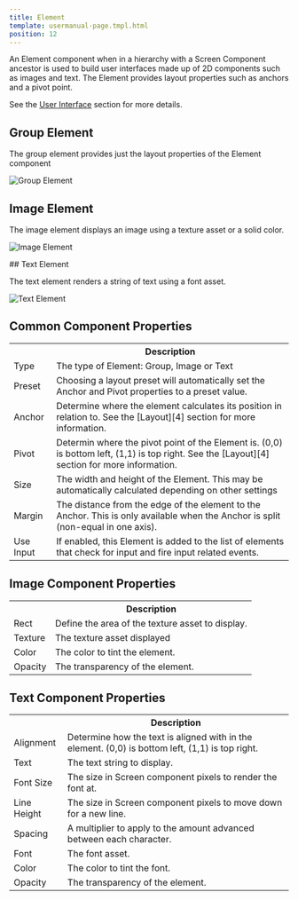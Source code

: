 ```yaml
---
title: Element
template: usermanual-page.tmpl.html
position: 12
---
```


An Element component when in a hierarchy with a Screen Component ancestor is used to build user interfaces made up of 2D components such as images and text. The Element provides layout properties such as anchors and a pivot point.

See the [User Interface][0] section for more details.

## Group Element

The group element provides just the layout properties of the Element component

![Group Element][1]

## Image Element

The image element displays an image using a texture asset or a solid color.

![Image Element][2]

## Text Element

The text element renders a string of text using a font asset.

![Text Element][3]

## Common Component Properties

<table class="table table-striped">
    <col class="property-name"></col>
    <col class="property-description"></col>
    <tr><th></th><th>Description</th></tr>
    <tr><td>Type</td><td>The type of Element: Group, Image or Text</td></tr>
    <tr><td>Preset</td><td>Choosing a layout preset will automatically set the Anchor and Pivot properties to a preset value.</td></tr>
    <tr><td>Anchor</td><td>Determine where the element calculates its position in relation to. See the [Layout][4] section for more information.</td></tr>
    <tr><td>Pivot</td><td>Determin where the pivot point of the Element is. (0,0) is bottom left, (1,1) is top right. See the [Layout][4] section for more information.</td></tr>
    <tr><td>Size</td><td>The width and height of the Element. This may be automatically calculated depending on other settings</td></tr>
    <tr><td>Margin</td><td>The distance from the edge of the element to the Anchor. This is only available when the Anchor is split (non-equal in one axis).</td></tr>
    <tr><td>Use Input</td><td>If enabled, this Element is added to the list of elements that check for input and fire input related events.</td></tr>
</table>

## Image Component Properties

<table class="table table-striped">
    <col class="property-name"></col>
    <col class="property-description"></col>
    <tr><th></th><th>Description</th></tr>
    <tr><td>Rect</td><td>Define the area of the texture asset to display.</td></tr>
    <tr><td>Texture</td><td>The texture asset displayed</td></tr>
    <tr><td>Color</td><td>The color to tint the element.</td></tr>
    <tr><td>Opacity</td><td>The transparency of the element.</td></tr>
</table>

## Text Component Properties

<table class="table table-striped">
    <col class="property-name"></col>
    <col class="property-description"></col>
    <tr><th></th><th>Description</th></tr>
    <tr><td>Alignment</td><td>Determine how the text is aligned with in the element. (0,0) is bottom left, (1,1) is top right.</td></tr>
    <tr><td>Text</td><td>The text string to display.</td></tr>
    <tr><td>Font Size</td><td>The size in Screen component pixels to render the font at.</td></tr>
    <tr><td>Line Height</td><td>The size in Screen component pixels to move down for a new line.</td></tr>
    <tr><td>Spacing</td><td>A multiplier to apply to the amount advanced between each character.</td></tr>
    <tr><td>Font</td><td>The font asset.</td></tr>
    <tr><td>Color</td><td>The color to tint the font.</td></tr>
    <tr><td>Opacity</td><td>The transparency of the element.</td></tr>
</table>

[0]: /user-manual/user-interface
[1]: /images/user-manual/scenes/components/component-element-group.png
[2]: /images/user-manual/scenes/components/component-element-image.png
[3]: /images/user-manual/scenes/components/component-element-text.png
[4]: /user-manual/user-interface/layout